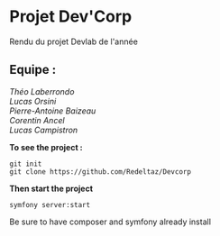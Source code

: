 # Projet Dev'Corp

Rendu du projet Devlab de l'année 

## Equipe :<br>
*Théo Laberrondo*<br>
*Lucas Orsini*<br>
*Pierre-Antoine Baizeau*<br>
*Corentin Ancel*<br>
*Lucas Campistron*<br>

**To see the project :**
```
git init
git clone https://github.com/Redeltaz/Devcorp
```

**Then start the project**<br>
```
symfony server:start
```

Be sure to have composer and symfony already install
